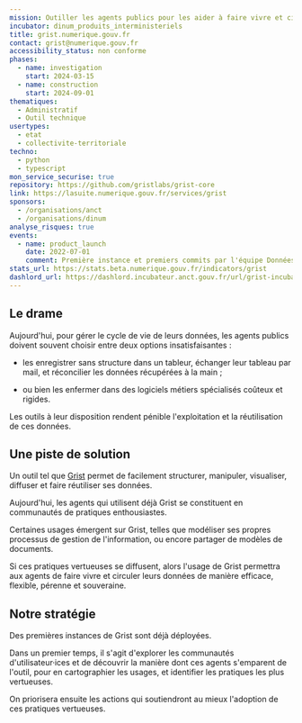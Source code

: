 ```yaml
---
mission: Outiller les agents publics pour les aider à faire vivre et circuler leurs données de manière efficace, flexible, pérenne et souveraine
incubator: dinum_produits_interministeriels
title: grist.numerique.gouv.fr
contact: grist@numerique.gouv.fr
accessibility_status: non conforme
phases:
  - name: investigation
    start: 2024-03-15
  - name: construction
    start: 2024-09-01
thematiques:
  - Administratif
  - Outil technique
usertypes:
  - etat
  - collectivite-territoriale
techno:
  - python
  - typescript
mon_service_securise: true
repository: https://github.com/gristlabs/grist-core
link: https://lasuite.numerique.gouv.fr/services/grist
sponsors:
  - /organisations/anct
  - /organisations/dinum
analyse_risques: true
events:
  - name: product_launch
    date: 2022-07-01
    comment: Première instance et premiers commits par l'équipe Données et Territoires de l'ANCT.
stats_url: https://stats.beta.numerique.gouv.fr/indicators/grist
dashlord_url: https://dashlord.incubateur.anct.gouv.fr/url/grist-incubateur-anct-gouv-fr-o-docs/best-practices/
---
```

## Le drame

Aujourd'hui, pour gérer le cycle de vie de leurs données, les agents publics
doivent souvent choisir entre deux options insatisfaisantes :

- les enregistrer sans structure dans un tableur, échanger leur tableau par mail, et réconcilier les données récupérées à la main ;

- ou bien les enfermer dans des logiciels métiers spécialisés coûteux et rigides.

Les outils à leur disposition rendent pénible l'exploitation et la
réutilisation de ces données.

## Une piste de solution

Un outil tel que [Grist](https://www.getgrist.com/) permet de facilement
structurer, manipuler, visualiser, diffuser et faire réutiliser ses données.

Aujourd'hui, les agents qui utilisent déjà Grist se constituent en communautés
de pratiques enthousiastes.

Certaines usages émergent sur Grist, telles que modéliser ses propres
processus de gestion de l'information, ou encore partager de modèles de
documents.

Si ces pratiques vertueuses se diffusent, alors l'usage de Grist permettra aux
agents de faire vivre et circuler leurs données de manière efficace, flexible,
pérenne et souveraine.

## Notre stratégie

Des premières instances de Grist sont déjà déployées.

Dans un premier temps, il s'agit d'explorer les communautés d'utilisateur·ices
et de découvrir la manière dont ces agents s'emparent de l'outil, pour
en cartographier les usages, et identifier les pratiques les plus vertueuses.

On priorisera ensuite les actions qui soutiendront au mieux l'adoption de ces
pratiques vertueuses. 
